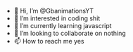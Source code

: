 - 👋 Hi, I’m @GbanimationsYT
- 👀 I’m interested in coding shit
- 🌱 I’m currently learning javascript
- 💞️ I’m looking to collaborate on nothing
- 📫 How to reach me yes

<!---
GbanimationsYT/GbanimationsYT is a ✨ special ✨ repository because its `README.md` (this file) appears on your GitHub profile.
You can click the Preview link to take a look at your changes.
--->

